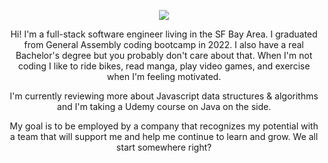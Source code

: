 <p align="center">
<img src="https://i.imgur.com/A8NrmJL.gif" />
</p>

<p align="center">
Hi! I'm a full-stack software engineer living in the SF Bay Area. I graduated from General Assembly coding bootcamp in 2022. I also have a real Bachelor's degree
but you probably don't care about that. When I'm not coding I like to ride bikes, read manga, play video games, and exercise when I'm feeling motivated.</p>
<p align="center">
I'm currently reviewing more about Javascript data structures & algorithms and I'm taking a Udemy course on Java on the side.</p>
<p align="center">
My goal is to be employed by a company that recognizes my potential with a team that will support me and help me continue to learn and grow. We all start somewhere right?</p>

<!--
**nekomask/nekomask** is a ✨ _special_ ✨ repository because its `README.md` (this file) appears on your GitHub profile.

Here are some ideas to get you started:

- 🔭 I’m currently working on ...
- 🌱 I’m currently learning ...
- 👯 I’m looking to collaborate on ...
- 🤔 I’m looking for help with ...
- 💬 Ask me about ...
- 📫 How to reach me: ...
- 😄 Pronouns: ...
- ⚡ Fun fact: ...
-->
